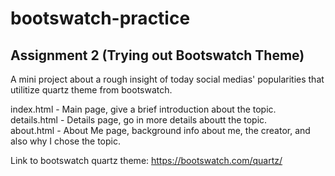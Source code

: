 # bootswatch-practice
<h2>Assignment 2 (Trying out Bootswatch Theme)</h2>

A mini project about a rough insight of today social medias' popularities that utilitize quartz theme from bootswatch.

index.html - Main page, give a brief introduction about the topic. <br>
details.html - Details page, go in more details aboutt the topic. <br>
about.html - About Me page, background info about me, the creator, and also why I chose the topic. <br>

Link to bootswatch quartz theme: https://bootswatch.com/quartz/
